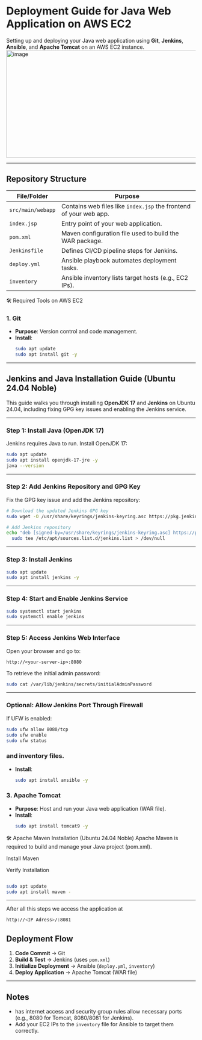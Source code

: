 


#  Deployment Guide for Java Web Application on AWS EC2

 Setting up and deploying your Java web application using **Git**, **Jenkins**, **Ansible**, and **Apache Tomcat** on an AWS EC2 instance.
<img width="779" height="286" alt="image" src="https://github.com/user-attachments/assets/112a3e62-6915-4cfa-b2cc-875569f3a878" />

---

##  Repository Structure

| File/Folder         | Purpose                                                                 |
|---------------------|-------------------------------------------------------------------------|
| `src/main/webapp`   | Contains web files like `index.jsp` the frontend of your web app.     |
| `index.jsp`         | Entry point of your web application.                                    |
| `pom.xml`           | Maven configuration file used to build the WAR package.               |
| `Jenkinsfile`       | Defines CI/CD pipeline steps for Jenkins.                              |
| `deploy.yml`        | Ansible playbook automates deployment tasks.                          |
| `inventory`         | Ansible inventory lists target hosts (e.g., EC2 IPs).                 |



 🛠 Required Tools on AWS EC2

 ### 1. Git
- **Purpose**: Version control and code management.
- **Install**:
  ```bash
  sudo apt update
  sudo apt install git -y
  ```

---

## Jenkins and Java Installation Guide (Ubuntu 24.04 Noble)

This guide walks you through installing **OpenJDK 17** and **Jenkins** on Ubuntu 24.04, including fixing GPG key issues and enabling the Jenkins service.

---

### Step 1: Install Java (OpenJDK 17)

Jenkins requires Java to run. Install OpenJDK 17:

```bash
sudo apt update
sudo apt install openjdk-17-jre -y
java --version
```

---

### Step 2: Add Jenkins Repository and GPG Key

Fix the GPG key issue and add the Jenkins repository:

```bash
# Download the updated Jenkins GPG key
sudo wget -O /usr/share/keyrings/jenkins-keyring.asc https://pkg.jenkins.io/debian-stable/jenkins.io-2023.key

# Add Jenkins repository
echo "deb [signed-by=/usr/share/keyrings/jenkins-keyring.asc] https://pkg.jenkins.io/debian-stable binary/" | \
  sudo tee /etc/apt/sources.list.d/jenkins.list > /dev/null
```

---

### Step 3: Install Jenkins

```bash
sudo apt update
sudo apt install jenkins -y
```

---

###  Step 4: Start and Enable Jenkins Service

```bash
sudo systemctl start jenkins
sudo systemctl enable jenkins
```

---

###  Step 5: Access Jenkins Web Interface

Open your browser and go to:

```
http://<your-server-ip>:8080
```

To retrieve the initial admin password:

```bash
sudo cat /var/lib/jenkins/secrets/initialAdminPassword
```

---

###  Optional: Allow Jenkins Port Through Firewall

If UFW is enabled:

```bash
sudo ufw allow 8080/tcp
sudo ufw enable
sudo ufw status
```

###  and inventory files.
- **Install**:
  ```bash
  sudo apt install ansible -y
  ```

### 3. Apache Tomcat
- **Purpose**: Host and run your Java web application (WAR file).
- **Install**:
  ```bash
  sudo apt install tomcat9 -y
  ```
🛠️ Apache Maven Installation (Ubuntu 24.04 Noble)
Apache Maven is required to build and manage your Java project (pom.xml).

 Install Maven

 Verify Installation
```bash

sudo apt update
sudo apt install maven -
```

---

After all this steps we access the application at  
  ```bash
http://<IP Adress>/:8081
  ```
##  Deployment Flow

1. **Code Commit** → Git
2. **Build & Test** → Jenkins (uses `pom.xml`)
3. **Initialize Deployment** → Ansible (`deploy.yml`, `inventory`)
4. **Deploy Application** → Apache Tomcat (WAR file)

---

##  Notes

- has internet access and security group rules allow necessary ports (e.g., 8080 for Tomcat, 8080/8081 for Jenkins).
- Add your EC2 IPs to the `inventory` file for Ansible to target them correctly.


